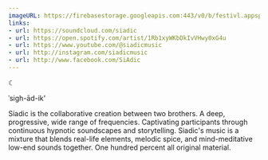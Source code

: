 ```yaml
---
imageURL: https://firebasestorage.googleapis.com:443/v0/b/festivl.appspot.com/o/userContent%2F38BBE2BB-F2DF-4986-B723-C11BDC21E7B9.png?alt=media&token=fc2571cc-84ff-4daa-8938-2ebe20550fd4
links:
- url: https://soundcloud.com/siadic
- url: https://open.spotify.com/artist/1Rb1xyWKbDkIvVHwy0xG4u
- url: https://www.youtube.com/@siadicmusic
- url: http://instagram.com/siadicmusic
- url: http://www.facebook.com/SiAdic
---
```

☾

ˈsigh-ād-ik'

Siadic is the collaborative creation between two brothers. A deep, progressive, wide range of frequencies. Captivating participants through continuous hypnotic soundscapes and storytelling. Siadic's music is a mixture that blends real-life elements, melodic spice, and mind-meditative low-end sounds together. One hundred percent all original material.